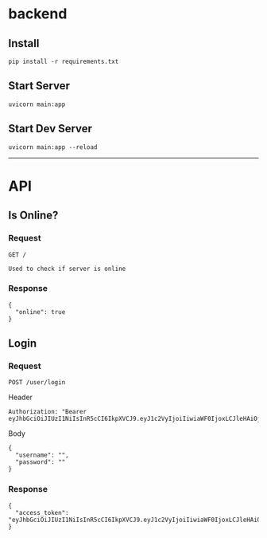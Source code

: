 # backend

## Install

    pip install -r requirements.txt

## Start Server

    uvicorn main:app

## Start Dev Server

    uvicorn main:app --reload

----------

# API

## Is Online?

### Request

`GET /`

    Used to check if server is online

### Response
    {
      "online": true
    }

## Login

### Request

`POST /user/login`

Header

    Authorization: "Bearer eyJhbGciOiJIUzI1NiIsInR5cCI6IkpXVCJ9.eyJ1c2VyIjoiIiwiaWF0IjoxLCJleHAiOjF9.EDlEYFy92fI9WBNCYyyLZkr7xUq4UyOfNMV3Akm1sn8"

Body

    {
      "username": "",
      "password": ""
    }

### Response
    {
      "access_token": "eyJhbGciOiJIUzI1NiIsInR5cCI6IkpXVCJ9.eyJ1c2VyIjoiIiwiaWF0IjoxLCJleHAiOjF9.EDlEYFy92fI9WBNCYyyLZkr7xUq4UyOfNMV3Akm1sn8"
    }

